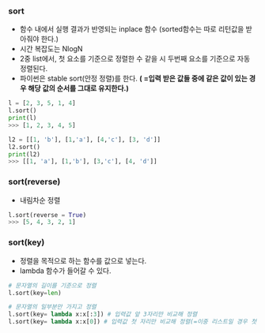 
### sort
+ 함수 내에서 실행 결과가 반영되는 inplace 함수 (sorted함수는 따로 리턴값을 받아줘야 한다.)
+ 시간 복잡도는 NlogN
+ 2중 list에서, 첫 요소를 기준으로 정렬한 수 같을 시 두번째 요소를 기준으로 자동 정렬된다.
+ 파이썬은 stable sort(안정 정렬)를 한다.
	**( =입력 받은 값들 중에 같은 값이 있는 경우 해당 값의 순서를 그대로 유지한다.)**
```python
l = [2, 3, 5, 1, 4]
l.sort()
print(l)
>>> [1, 2, 3, 4, 5]

l2 = [[1, 'b'], [1,'a'], [4,'c'], [3, 'd']]
l2.sort()
print(l2)
>>> [[1, 'a'], [1,'b'], [3,'c'], [4, 'd']]
```

### sort(reverse)
+ 내림차순 정렬
```python
l.sort(reverse = True)
>>> [5, 4, 3, 2, 1]
```

### sort(key)
+ 정렬을 목적으로 하는 함수를 값으로 넣는다.
+ lambda 함수가 들어갈 수 있다.

```python
# 문자열의 길이를 기준으로 정렬
l.sort(key=len)

# 문자열의 일부분만 가지고 정렬
l.sort(key= lambda x:x[:3]) # 입력값 앞 3자리만 비교해 정렬
l.sort(key= lambda x:x[0]) # 입력값 첫 자리만 비교해 정렬(=이중 리스트일 경우 첫 요소만 비교해 정렬)
```
